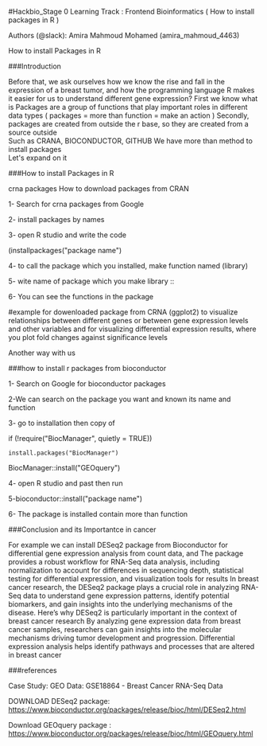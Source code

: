  #Hackbio_Stage 0
 Learning Track : Frontend Bioinformatics    ( How to install packages in R )

Authors (@slack): Amira Mahmoud Mohamed (amira_mahmoud_4463)
  
How to install Packages in R

###Introduction 

Before that, we ask ourselves how we know the rise and fall in the expression of a breast tumor, and how the programming language R makes it easier for us to understand different gene expression?
First we know what is
 Packages are a group of functions that play important roles in different data types
( packages \= more than function \= make an action )
Secondly, packages are created from outside the r base, so they are created from a source outside   
Such as CRANA, BIOCONDUCTOR, GITHUB We have more than method to install packages  
Let's expand on it



###How to install Packages in R 

 crna packages How to download packages from CRAN

1- Search for crna packages from Google

2- install packages by names

3- open R studio and write the code

(installpackages("package name")

4- to call the package which you installed, make function named (library)

5- wite name of package which you make library ::

6- You can see the functions in the package

#example for dowenloaded package from CRNA (ggplot2) to visualize relationships between different genes or between gene expression levels and other variables and for visualizing differential expression results, where you plot fold changes against significance levels

Another way with us

###how to install r packages from bioconductor

1- Search on Google for bioconductor packages

2-We can search on the package you want and known its name and function

3- go to installation then copy of

 if (\!require("BiocManager", quietly \= TRUE))

    install.packages("BiocManager")

BiocManager::install("GEOquery")

 
4- open R studio and past then run

5-bioconductor::install("package name")

6- The package is installed contain more than function


 
###Conclusion and its Importantce in cancer

For example we can install DESeq2 package from Bioconductor for differential gene expression analysis from count data, and
The package provides a robust workflow for RNA-Seq data analysis, including normalization to account for differences in sequencing depth, statistical testing for differential expression, and visualization tools for results
In breast cancer research, the DESeq2 package plays a crucial role in analyzing RNA-Seq data to understand gene expression patterns, identify potential biomarkers, and gain insights into the underlying mechanisms of the disease. Here’s why DESeq2 is particularly important in the context of breast cancer research
By analyzing gene expression data from breast cancer samples, researchers can gain insights into the molecular mechanisms driving tumor development and progression. Differential expression analysis helps identify pathways and processes that are altered in breast cancer

 

###references

Case Study: GEO Data: GSE18864 - Breast Cancer RNA-Seq Data

DOWNLOAD DESeq2 package:                  https://www.bioconductor.org/packages/release/bioc/html/DESeq2.html 

Download  GEOquery package : https://www.bioconductor.org/packages/release/bioc/html/GEOquery.html

 

 

